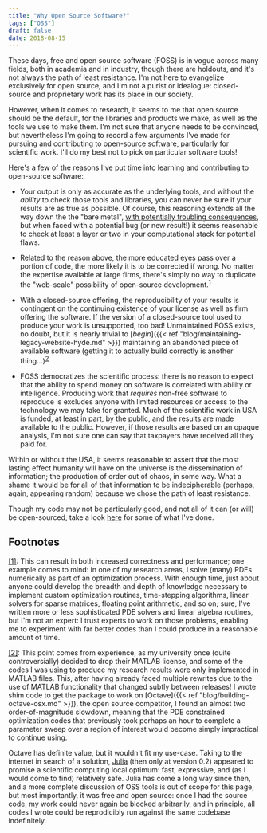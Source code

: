 ```yaml
---
title: "Why Open Source Software?"
tags: ["OSS"]
draft: false
date: 2018-08-15
---
```


These days, free and open source software (FOSS) is in vogue across many fields, both in academia and in industry, though there are holdouts, and it's not always the path of least resistance.
I'm not here to evangelize exclusively for open source, and I'm not a purist or idealogue: closed-source and proprietary work has its place in our society.

However, when it comes to research, it seems to me that open source should be the default, for the libraries and products we make, as well as the tools we use to make them.
I'm not sure that anyone needs to be convinced, but nevertheless I'm going to record a few arguments I've made for pursuing and contributing to open-source software, particularly for scientific work.
I'll do my best not to pick on particular software tools!

Here's a few of the reasons I've put time into learning and contributing to open-source software:

* Your output is only as accurate as the underlying tools, and without the _ability_ to check those tools and libraries, you can never be sure if your results are as true as possible.
Of course, this reasoning extends all the way down the the "bare metal", [with potentially troubling consequences](https://en.wikipedia.org/wiki/Pentium_FDIV_bug), but when faced with a potential bug (or new result!) it seems reasonable to check at least a layer or two in your computational stack for potential flaws.

* Related to the reason above, the more educated eyes pass over a portion of code, the more likely it is to be corrected if wrong.
No matter the expertise available at large firms, there's simply no way to duplicate the "web-scale" possibility of <a name="reimplementnote-source">open-source development.</a><sup>[1](#reimplementnote)</sup>

* With a closed-source offering, the reproducibility of your results is contingent on the continuing existence of your license as well as firm offering the software.
If the version of a closed-source tool used to produce your work is unsupported, too bad!
Unmaintained FOSS exists, no doubt, but it is nearly trivial to [_begin_]({{< ref "blog/maintaining-legacy-website-hyde.md" >}}) maintaining an abandoned piece of available software (getting it to actually build correctly is <a name="julia-source">another thing...</a>)<sup>[2](#julialangnote)</sup>

* FOSS democratizes the scientific process: there is no reason to expect that the ability to spend money on software is correlated with ability or intelligence.
Producing work that _requires_ non-free software to reproduce is excludes anyone with limited resources or access to the technology we may take for granted.
Much of the scientific work in USA is funded, at least in part, by the public, and the results are made available to the public.
However, if those results are based on an opaque analysis, I'm not sure one can say that taxpayers have received all they paid for.

Within or without the USA, it seems reasonable to assert that the most lasting effect humanity will have on the universe is the dissemination of information; the production of order out of chaos, in some way.
What a shame it would be for all of that information to be indecipherable (perhaps, again, appearing random) because we chose the path of least resistance.

Though my code may not be particularly good, and not all of it can (or will) be open-sourced, take a look [here](/oss-contributions/) for some of what I've done.

## Footnotes
<a name="reimplementnote" href="reimplementnote-source">[1]</a>: This can result in both increased correctness and performance; one example comes to mind: in one of my research areas, I solve (many) PDEs numerically as part of an optimization process.
With enough time, just about anyone could develop the breadth and depth of knowledge necessary to implement custom optimization routines, time-stepping algorithms, linear solvers for sparse matrices, floating point arithmetic, and so on; sure, I've written more or less sophisticated PDE solvers and linear algebra routines, but I'm not an expert: I trust experts to work on those problems, enabling me to experiment with far better codes than I could produce in a reasonable amount of time.

<a name="julialangnote" href="julialangnote-source">[2]</a>: This point comes from experience, as my university once (quite controversially) decided to drop their MATLAB license, and some of the codes I was using to produce my research results were only implemented in MATLAB files.
This, after having already faced multiple rewrites due to the use of MATLAB functionality that changed subtly between releases!
I wrote shim code to get the package to work on [Octave]({{< ref "blog/building-octave-osx.md" >}}), the open source competitor, I found an almost two order-of-magnitude slowdown, meaning that the PDE constrained optimization codes that previously took perhaps an hour to complete a parameter sweep over a region of interest would become simply impractical to continue using.

Octave has definite value, but it wouldn't fit my use-case.
Taking to the internet in search of a solution, [Julia](https://julialang.org/) (then only at version 0.2) appeared to promise a scientific computing local optimum: fast, expressive, and (as I would come to find) relatively safe.
Julia has come a long way since then, and a more complete discussion of OSS tools is out of scope for this page, but most importantly, it was free and open source: once I had the source code, my work could never again be blocked arbitrarily, and in principle, all codes I wrote could be reprodicibly run against the same codebase indefinitely.